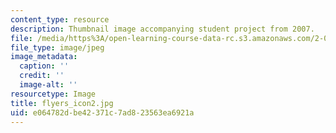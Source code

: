 ```yaml
---
content_type: resource
description: Thumbnail image accompanying student project from 2007.
file: /media/https%3A/open-learning-course-data-rc.s3.amazonaws.com/2-00b-toy-product-design-spring-2008/e064782dbe42371c7ad823563ea6921a_flyers_icon2.jpg
file_type: image/jpeg
image_metadata:
  caption: ''
  credit: ''
  image-alt: ''
resourcetype: Image
title: flyers_icon2.jpg
uid: e064782d-be42-371c-7ad8-23563ea6921a
---
```

